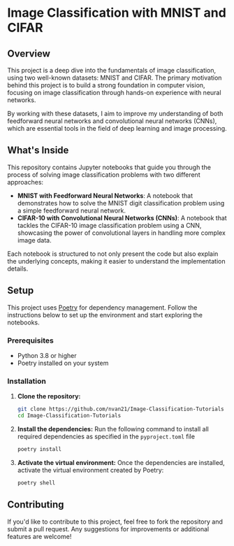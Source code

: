 # Image Classification with MNIST and CIFAR

## Overview

This project is a deep dive into the fundamentals of image classification, using two well-known datasets: MNIST and CIFAR. The primary motivation behind this project is to build a strong foundation in computer vision, focusing on image classification through hands-on experience with neural networks.

By working with these datasets, I aim to improve my understanding of both feedforward neural networks and convolutional neural networks (CNNs), which are essential tools in the field of deep learning and image processing.

## What's Inside

This repository contains Jupyter notebooks that guide you through the process of solving image classification problems with two different approaches:

- **MNIST with Feedforward Neural Networks**: A notebook that demonstrates how to solve the MNIST digit classification problem using a simple feedforward neural network.
- **CIFAR-10 with Convolutional Neural Networks (CNNs)**: A notebook that tackles the CIFAR-10 image classification problem using a CNN, showcasing the power of convolutional layers in handling more complex image data.

Each notebook is structured to not only present the code but also explain the underlying concepts, making it easier to understand the implementation details.

## Setup

This project uses [Poetry](https://python-poetry.org/) for dependency management. Follow the instructions below to set up the environment and start exploring the notebooks.

### Prerequisites

- Python 3.8 or higher
- Poetry installed on your system

### Installation

1. **Clone the repository:**

   ```bash
   git clone https://github.com/nvan21/Image-Classification-Tutorials
   cd Image-Classification-Tutorials
   ```

2. **Install the dependencies:**
   Run the following command to install all required dependencies as specified in the `pyproject.toml` file

   ```bash
   poetry install
   ```
   
3. **Activate the virtual environment:**
  Once the dependencies are installed, activate the virtual environment created by Poetry:
   ```bash
   poetry shell
   ```

## Contributing

If you'd like to contribute to this project, feel free to fork the repository and submit a pull request. Any suggestions for improvements or additional features are welcome!


